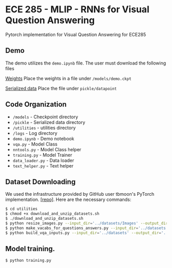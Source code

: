 # ECE 285 - MLIP - RNNs for Visual Question Answering
Pytorch implementation for Visual Question Answering for ECE285

## Demo

The demo utilizes the `demo.ipynb` file. The user must download the following files

[Weights](https://drive.google.com/open?id=1D82mDfuVhqLyNusSmZDzzfSUTTgf6u7d)
Place the weights in a file under `/models/demo.ckpt`

[Serialized data](https://drive.google.com/open?id=1JYtenpvkr5zUURVMyUoi0UV46ynA7mJo)
Place the file under `pickle/datapoint`

## Code Organization

- `/models` - Checkpoint directory
- `/pickle` - Serialized data directory
- `/utilities` - utilities directory
- `/logs` - Log directory
- `demo.ipynb` - Demo notebook
- `vqa.py` - Model Class
- `nntools.py` - Model Class helper
- `training.py` - Model Trainer
- `data_loader.py` - Data loader
- `text_helper.py` - Text helper

## Dataset Downloading

We used the infrastructure provided by GitHub user tbmoon's PyTorch implementation. [[repo]](https://github.com/tbmoon/basic_vqa). Here are the necessary commands:

```bash
$ cd utilities
$ chmod +x download_and_unzip_datasets.sh
$ ./download_and_unzip_datasets.sh
$ python resize_images.py --input_dir='../datasets/Images' --output_dir='../datasets/Resized_Images'  
$ python make_vacabs_for_questions_answers.py --input_dir='../datasets'
$ python build_vqa_inputs.py --input_dir='../datasets' --output_dir='../datasets'
```

## Model training.

```bash
$ python training.py
```



